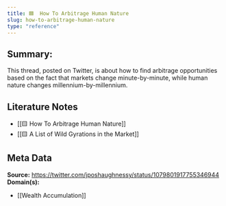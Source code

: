 ```yaml
---
title: 🟦  How To Arbitrage Human Nature
slug: how-to-arbitrage-human-nature
type: "reference"
---
```


## Summary:

This thread, posted on Twitter, is about how to find arbitrage opportunities based on the fact that markets change minute-by-minute, while human nature changes millennium-by-millennium.

## Literature Notes

- [[🟨 How To Arbitrage Human Nature]]
- [[🟨 A List of Wild Gyrations in the Market]]

## Meta Data

**Source:** https://twitter.com/jposhaughnessy/status/1079801917755346944
**Domain(s):**
- [[Wealth Accumulation]]

